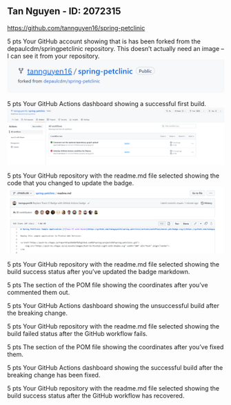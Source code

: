 ## Tan Nguyen - ID: 2072315
https://github.com/tannguyen16/spring-petclinic

5 pts Your GitHub account showing that is has been forked from the depaulcdm/springpetclinic repository. This doesn’t actually need an image – I can see it
from your repository.
![Fork](images/1.PNG)

5 pts Your GitHub Actions dashboard showing a successful first build.
![Actions](images/2.PNG)

5 pts Your GitHub repository with the readme.md file selected showing the code that you changed to update the badge.
![Badge](images/3.PNG)

5 pts Your GitHub repository with the readme.md file selected showing the build success status after you’ve updated the badge markdown.

5 pts The section of the POM file showing the coordinates after you’ve commented them out.

5 pts Your GitHub Actions dashboard showing the unsuccessful build after the breaking change.

5 pts Your GitHub repository with the readme.md file selected showing the build failed status after the GitHub workflow fails.

5 pts The section of the POM file showing the coordinates after you’ve fixed them.

5 pts Your GitHub Actions dashboard showing the successful build after the breaking change has been fixed.

5 pts Your GitHub repository with the readme.md file selected showing the build success status after the GitHub workflow has recovered.
